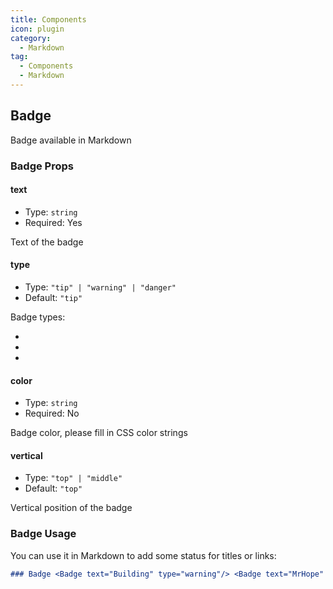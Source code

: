 ```yaml
---
title: Components
icon: plugin
category:
  - Markdown
tag:
  - Components
  - Markdown
---
```


## Badge

Badge available in Markdown

### Badge Props

#### text

- Type: `string`
- Required: Yes

Text of the badge

#### type

- Type: `"tip" | "warning" | "danger"`
- Default: `"tip"`

Badge types:

- <Badge text="tip" type="tip" vertical="middle" />
- <Badge text="warning" type="warning" vertical="middle" />
- <Badge text="danger" type="danger" vertical="middle" />

#### color

- Type: `string`
- Required: No

Badge color, please fill in CSS color strings

#### vertical

- Type: `"top" | "middle"`
- Default: `"top"`

Vertical position of the badge

### Badge Usage

You can use it in Markdown to add some status for titles or links:

```md
### Badge <Badge text="Building" type="warning"/> <Badge text="MrHope" color="grey" />
```
